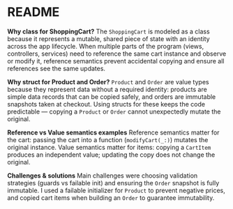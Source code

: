 
# README

**Why class for ShoppingCart?**
The `ShoppingCart` is modeled as a class because it represents a mutable, shared piece of state with an identity across the app lifecycle. When multiple parts of the program (views, controllers, services) need to reference the same cart instance and observe or modify it, reference semantics prevent accidental copying and ensure all references see the same updates.

**Why struct for Product and Order?**
`Product` and `Order` are value types because they represent data without a required identity: products are simple data records that can be copied safely, and orders are immutable snapshots taken at checkout. Using structs for these keeps the code predictable — copying a `Product` or `Order` cannot unexpectedly mutate the original.

**Reference vs Value semantics examples**
Reference semantics matter for the cart: passing the cart into a function (`modifyCart(_:)`) mutates the original instance. Value semantics matter for items: copying a `CartItem` produces an independent value; updating the copy does not change the original.

**Challenges & solutions**
Main challenges were choosing validation strategies (guards vs failable init) and ensuring the `Order` snapshot is fully immutable. I used a failable initializer for `Product` to prevent negative prices, and copied cart items when building an `Order` to guarantee immutability.
